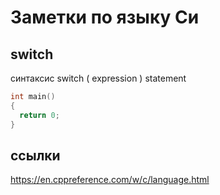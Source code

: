 # Заметки по языку Си

## switch
синтаксис
switch ( expression ) statement		

~~~c
int main()
{
  return 0;
}
~~~
## ссылки
https://en.cppreference.com/w/c/language.html
